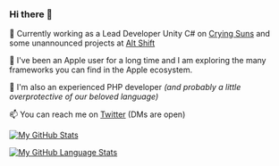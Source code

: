 ### Hi there 👋

<!--
**chsxf/chsxf** is a ✨ _special_ ✨ repository because its `README.md` (this file) appears on your GitHub profile.

Here are some ideas to get you started:

- 🔭 I’m currently working on ...
- 🌱 I’m currently learning ...
- 👯 I’m looking to collaborate on ...
- 🤔 I’m looking for help with ...
- 💬 Ask me about ...
- 📫 How to reach me: ...
- 😄 Pronouns: ...
- ⚡ Fun fact: ...
-->

🔭 Currently working as a Lead Developer Unity C# on [Crying Suns](https://cryingsuns.com) and some unannounced projects at [Alt Shift](https://altshift.fr)

🍏 I've been an Apple user for a long time and I am exploring the many frameworks you can find in the Apple ecosystem.

🐘 I'm also an experienced PHP developer _(and probably a little overprotective of our beloved language)_

📫 You can reach me on [Twitter](https://twitter.com/chsxf) (DMs are open)

[![My GitHub Stats](https://github-readme-stats.vercel.app/api/?username=chsxf&showicons=true)]()

[![My GitHub Language Stats](https://github-readme-stats.vercel.app/api/top-langs/?username=chsxf&layout=compact&exclude_repo=unity-built-in-shaders)]()

